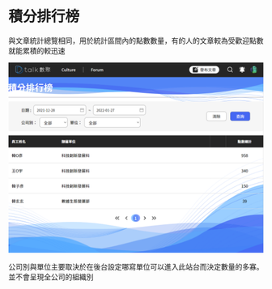 # 積分排行榜

與文章統計總覽相同，用於統計區間內的點數數量，有的人的文章較為受歡迎點數就能累積的較迅速

![](../.gitbook/assets/積分排行榜.png)

公司別與單位主要取決於在後台設定哪寫單位可以進入此站台而決定數量的多寡。並不會呈現全公司的組織別
